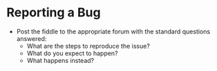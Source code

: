 # Reporting a Bug

- Post the fiddle to the appropriate forum with the standard questions answered:
  - What are the steps to reproduce the issue?
  - What do you expect to happen?
  - What happens instead?
